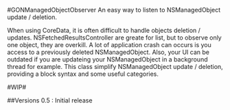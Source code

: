 #GONManagedObjectObserver
An easy way to listen to NSManagedObject update / deletion.

When using CoreData, it is often difficult to handle objects deletion / updates.
NSFetchedResultsController are greate for list, but to observe only one object, they are overkill.
A lot of application crash can occurs is you access to a previously deleted NSManagedObject.
Also, your UI can be outdated if you are updateing your NSManagedObject in a background thread for example.
This class simplify NSManagedObject update / deletion, providing a block syntax and some useful categories.


#WIP#

##Versions
0.5   : Initial release<br/>
